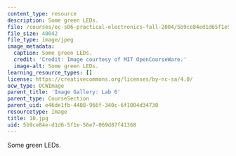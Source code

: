 ```yaml
---
content_type: resource
description: Some green LEDs.
file: /courses/ec-s06-practical-electronics-fall-2004/5b9ce84ed1d65f1e56e7069d87f41368_10.jpg
file_size: 40042
file_type: image/jpeg
image_metadata:
  caption: Some green LEDs.
  credit: 'Credit: Image courtesy of MIT OpenCourseWare.'
  image-alt: Some green LEDs.
learning_resource_types: []
license: https://creativecommons.org/licenses/by-nc-sa/4.0/
ocw_type: OCWImage
parent_title: 'Image Gallery: Lab 6'
parent_type: CourseSection
parent_uid: e46de1fb-4408-966f-340c-6f1004d34730
resourcetype: Image
title: 10.jpg
uid: 5b9ce84e-d1d6-5f1e-56e7-069d87f41368
---
```

Some green LEDs.